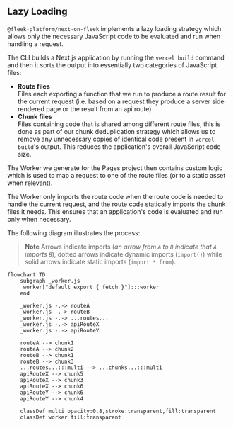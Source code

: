 ## Lazy Loading

`@fleek-platform/next-on-fleek` implements a lazy loading strategy which allows only the necessary JavaScript code to be evaluated and run when handling a request.

The CLI builds a Next.js application by running the `vercel build` command and then it sorts the output into essentially two categories of JavaScript files:

- **Route files**\
   Files each exporting a function that we run to produce a route result for the current request (i.e. based on a request they produce a server side rendered page or the result from an api route)
- **Chunk files**\
   Files containing code that is shared among different route files, this is done as part of our chunk deduplication strategy which allows us to remove any unnecessary copies of identical code present in `vercel build`'s output. This reduces the application's overall JavaScript code size.

The Worker we generate for the Pages project then contains custom logic which is used to map a request to one of the route files (or to a static asset when relevant).

The Worker only imports the route code when the route code is needed to handle the current request, and the route code statically imports the chunk files it needs. This ensures that an application's code is evaluated and run only when necessary.

The following diagram illustrates the process:

> **Note**
> Arrows indicate imports (_an arrow from `A` to `B` indicate that `A` imports `B`_), dotted arrows indicate dynamic imports (`import()`) while solid arrows indicate static imports (`import * from`).

```mermaid
flowchart TD
    subgraph _worker.js
     worker["default export { fetch }"]:::worker
    end

    _worker.js -.-> routeA
    _worker.js -.-> routeB
    _worker.js -.-> ...routes...
    _worker.js -.-> apiRouteX
    _worker.js -.-> apiRouteY

    routeA --> chunk1
    routeA --> chunk2
    routeB --> chunk1
    routeB --> chunk3
    ...routes...:::multi --> ...chunks...:::multi
    apiRouteX --> chunk5
    apiRouteX --> chunk3
    apiRouteX --> chunk6
    apiRouteY --> chunk6
    apiRouteY --> chunk4

    classDef multi opacity:0.8,stroke:transparent,fill:transparent
    classDef worker fill:transparent
```
